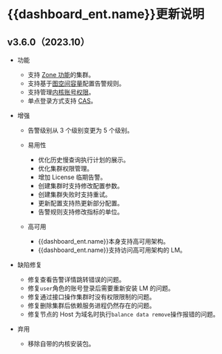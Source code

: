 # {{dashboard_ent.name}}更新说明

## v3.6.0（2023.10）

- 功能

  - 支持 [Zone 功能](../../nebula-dashboard-ent/3.create-import-dashboard/1.create-cluster.md)的集群。
  - 支持基于[图空间容量](../../nebula-dashboard-ent/4.cluster-operator/9.notification.md)配置告警规则。
  - 支持管理[内核账号权限](../../nebula-dashboard-ent/4.cluster-operator/10.database-user.md)。
  - 单点登录方式支持 [CAS](../../nebula-dashboard-ent/system-settings/single-sign-on.md)。

- 增强

  - 告警级别从 3 个级别变更为 5 个级别。

  - 易用性
    - 优化历史慢查询执行计划的展示。
    - 优化集群权限管理。
    - 增加 License 临期告警。
    - 创建集群时支持修改配置参数。
    - 创建集群失败时支持重试。
    - 更新配置支持热更新部分配置。
    - 告警规则支持修改指标的单位。

  - 高可用
    - {{dashboard_ent.name}}本身支持高可用架构。
    - {{dashboard_ent.name}}支持访问高可用架构的 LM。

- 缺陷修复

  - 修复查看告警详情跳转错误的问题。
  - 修复`user`角色的账号登录后需要重新安装 LM 的问题。
  - 修复通过接口操作集群时没有权限限制的问题。
  - 修复删除集群后依赖服务进程仍然存在的问题。
  - 修复节点的 Host 为域名时执行`balance data remove`操作报错的问题。

- 弃用
  - 移除自带的内核安装包。
